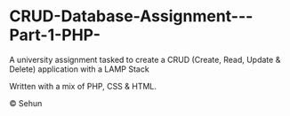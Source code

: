 # CRUD-Database-Assignment---Part-1-PHP-

A university assignment tasked to create a CRUD (Create, Read, Update & Delete) application with a LAMP Stack


Written with a mix of PHP, CSS & HTML.

© Sehun 
